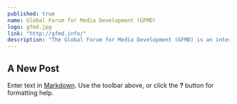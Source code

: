 ```yaml
---
published: true
name: Global Forum for Media Development (GFMD)
logo: gfmd.jpg
link: "http://gfmd.info/"
description: "The Global Forum for Media Development (GFMD) is an international membership network of media assistance groups that highlights the importance of independent, pluralistic and sustainable media in social and economic development. GFMD members share a common goal: to foster free, professional and pluralistic media, leading to more open societies, greater transparency and enhanced freedom of expression."
---
```


## A New Post

Enter text in [Markdown](http://daringfireball.net/projects/markdown/). Use the toolbar above, or click the **?** button for formatting help.
